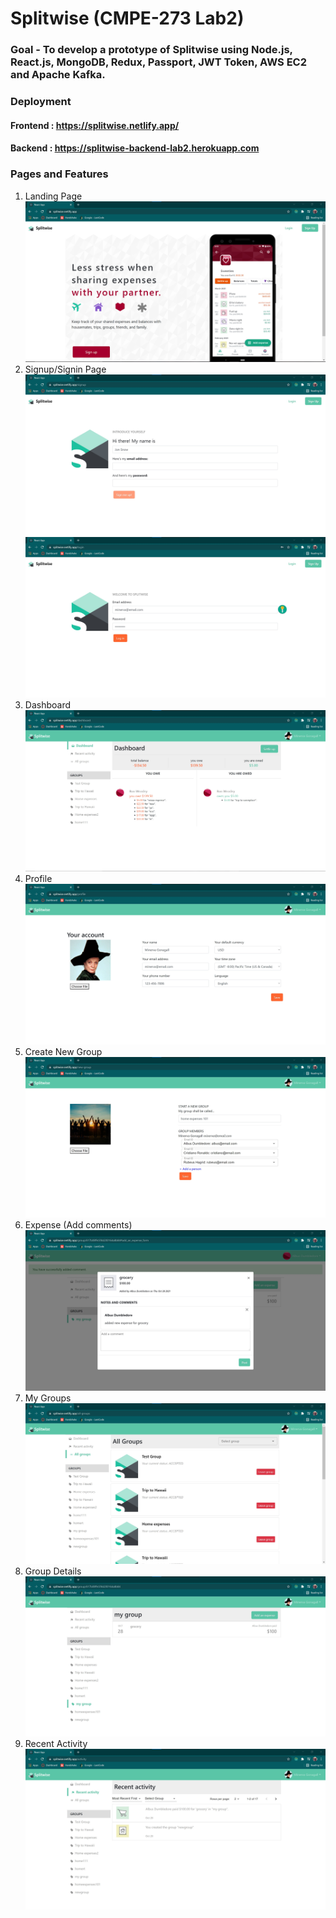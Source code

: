 # Splitwise (CMPE-273 Lab2)

### Goal - To develop a prototype of Splitwise using Node.js, React.js, MongoDB, Redux, Passport, JWT Token, AWS EC2 and Apache Kafka.

### Deployment
#### Frontend : https://splitwise.netlify.app/
#### Backend : https://splitwise-backend-lab2.herokuapp.com

### Pages and Features
1. Landing Page ![Landing Page](screenshots/landing.jpg)
2. Signup/Signin Page ![Sign up](screenshots/signup.jpg) ![Sign in](screenshots/login.jpg)
3. Dashboard ![Dashboard](screenshots/dashboard.jpg)
4. Profile ![Profile](screenshots/profile.jpg)
5. Create New Group ![Create New Group](screenshots/create-group.jpg)
6. Expense (Add comments) ![Add Expense/comments](screenshots/expense-comment.jpg)
7. My Groups ![My Groups](screenshots/groups.jpg)
8. Group Details ![Group Details](screenshots/group-details.jpg)
9. Recent Activity ![Recent Activity](screenshots/recent.jpg)
